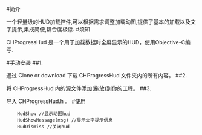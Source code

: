 #简介

一个轻量级的HUD加载控件,可以根据需求调整加载动图,提供了基本的加载以及文字提示,集成简便,耦合度极低.
#须知

CHProgressHud 是一个用于加载数据时全屏显示的HUD，使用Objective-C编写.

#手动安装
##1.	

通过 Clone or download 下载 CHProgressHud 文件夹内的所有内容。
##2.	

将 CHProgressHud 内的源文件添加(拖放)到你的工程。
##3.	

导入 CHProgressHud.h 。
#使用

```
    HudShow //显示动图hud
    HudShowMessage(msg) //显示文字提示信息
    HudDismiss //关闭hud
```
